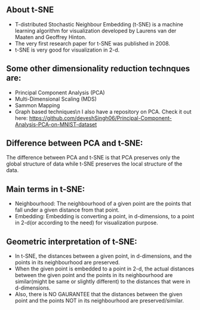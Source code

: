 ## About t-SNE
- T-distributed Stochastic Neighbour Embedding (t-SNE) is a machine learning algorithm for visualization developed by Laurens van der Maaten and Geoffrey Hinton.
- The very first research paper for t-SNE was published in  2008.
- t-SNE is very good for visualization in 2-d.

## Some other dimensionality reduction technques are:
- Principal Component Analysis (PCA)
- Multi-Dimensional Scaling (MDS)
- Sammon Mapping
- Graph based techniques\n
I also have a repository on PCA. Check it out here: https://github.com/deveshSingh06/Principal-Component-Analysis-PCA-on-MNIST-dataset

## Difference between PCA and t-SNE:
The difference between PCA and t-SNE is that PCA preserves only the global structure of data while t-SNE preserves the local structure of the data.

## Main terms in t-SNE:
- Neighbourhood: The neighbourhood of a given point are the points that fall under a given distance from that point.
- Embedding: Embedding is converting a point, in d-dimensions, to a point in 2-d(or according to the need) for visualization purpose.

## Geometric interpretation of t-SNE:
- In t-SNE, the distances between a given point, in d-dimensions, and the points in its neighbourhood are preserved.
- When the given point is embedded to a point in 2-d, the actual distances between the given point and the points in its neighbourhood are similar(might be same or slightly different) to the distances that were in d-dimensions.
- Also, there is NO GAURANTEE that the distances between the given point and the points NOT in its neighbourhood are preserved/similar.
